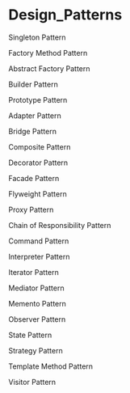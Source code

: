 # Design_Patterns
Singleton Pattern

Factory Method Pattern

Abstract Factory Pattern

Builder Pattern

Prototype Pattern

Adapter Pattern

Bridge Pattern

Composite Pattern

Decorator Pattern

Facade Pattern

Flyweight Pattern

Proxy Pattern

Chain of Responsibility Pattern

Command Pattern

Interpreter Pattern

Iterator Pattern

Mediator Pattern

Memento Pattern

Observer Pattern

State Pattern

Strategy Pattern

Template Method Pattern

Visitor Pattern
